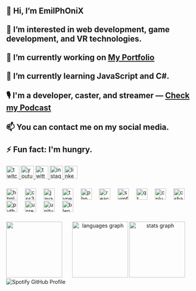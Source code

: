 <h2 align="left">
  👋 Hi, I’m EmilPhOniX<br><br>
  👀 I’m interested in web development, game development, and VR technologies.<br><br>
  🔭 I’m currently working on <a href="https://emilienderobert.fr">My Portfolio</a><br><br>
  🌱 I’m currently learning JavaScript and C#.<br><br>
  🎙️ I'm a developer, caster, and streamer — <a href="https://www.youtube.com/@bdeascii43">Check my Podcast</a><br><br>
  📫 You can contact me on my social media.<br><br>
  ⚡ Fun fact: I'm hungry.
</h2>

###

<div align="left">
  <a href="https://twitch.tv/emilphonix" target="_blank">
    <img src="https://img.shields.io/static/v1?message=Twitch&logo=twitch&label=&color=9146FF&logoColor=white&labelColor=&style=for-the-badge" height="35" alt="twitch logo"  />
  </a>
  <a href="https://www.youtube.com/@EmilPhOniX" target="_blank">
    <img src="https://img.shields.io/static/v1?message=Youtube&logo=youtube&label=&color=FF0000&logoColor=white&labelColor=&style=for-the-badge" height="35" alt="youtube logo"  />
  </a>
  <a href="https://x.com/emilphonix" target="_blank">
    <img src="https://img.shields.io/static/v1?message=X%20/%20Twitter&logo=twitter&label=&color=000000&logoColor=white&labelColor=&style=for-the-badge" height="35" alt="twitter logo"  />
  </a>
  <a href="https://instagram.com/emilphonix" target="_blank">
    <img src="https://img.shields.io/static/v1?message=Instagram&logo=instagram&label=&color=E4405F&logoColor=white&labelColor=&style=for-the-badge" height="35" alt="instagram logo"  />
  </a>
  <a href="https://www.linkedin.com/in/drdb-emilien/" target="_blank">
    <img src="https://img.shields.io/static/v1?message=LinkedIn&logo=linkedin&label=&color=0077B5&logoColor=white&labelColor=&style=for-the-badge" height="35" alt="linkedin logo"  />
  </a>
</div>

###

<div align="left">
  <img src="https://cdn.jsdelivr.net/gh/devicons/devicon/icons/html5/html5-original.svg" height="30" alt="html5 logo"  />
  <img width="12" />
  <img src="https://cdn.jsdelivr.net/gh/devicons/devicon/icons/css3/css3-original.svg" height="30" alt="css3 logo"  />
  <img width="12" />
  <img src="https://cdn.jsdelivr.net/gh/devicons/devicon/icons/javascript/javascript-original.svg" height="30" alt="javascript logo"  />
  <img width="12" />
  <img src="https://cdn.jsdelivr.net/gh/devicons/devicon/icons/typescript/typescript-original.svg" height="30" alt="typescript logo"  />
  <img width="12" />
  <img src="https://cdn.jsdelivr.net/gh/devicons/devicon/icons/php/php-original.svg" height="30" alt="php logo"  />
  <img width="12" />
  <img src="https://cdn.jsdelivr.net/gh/devicons/devicon/icons/react/react-original.svg" height="30" alt="react logo"  />
  <img width="12" />
  <img src="https://cdn.jsdelivr.net/gh/devicons/devicon/icons/symfony/symfony-original.svg" height="30" alt="symfony logo"  />
  <img width="12" />
  <img src="https://cdn.jsdelivr.net/gh/devicons/devicon/icons/qt/qt-original.svg" height="30" alt="qt logo"  />
  <img width="12" />
  <img src="https://cdn.jsdelivr.net/gh/devicons/devicon/icons/cplusplus/cplusplus-original.svg" height="30" alt="cplusplus logo"  />
  <img width="12" />
  <img src="https://cdn.jsdelivr.net/gh/devicons/devicon/icons/csharp/csharp-original.svg" height="30" alt="csharp logo"  />
  <img width="12" />
  <img src="https://cdn.jsdelivr.net/gh/devicons/devicon/icons/python/python-original.svg" height="30" alt="python logo"  />
  <img width="12" />
  <img src="https://cdn.jsdelivr.net/gh/devicons/devicon/icons/unrealengine/unrealengine-original.svg" height="30" alt="unrealengine logo"  />
  <img width="12" />
  <img src="https://cdn.jsdelivr.net/gh/devicons/devicon/icons/unity/unity-original.svg" height="30" alt="unity logo"  />
  <img width="12" />
  <img src="https://cdn.jsdelivr.net/gh/devicons/devicon/icons/blender/blender-original.svg" height="30" alt="blender logo"  />
</div>

###

<img align="left" height="150" src="https://pbs.twimg.com/profile_images/1730224073794260992/uTaCV2fg_400x400.jpg"  />

###

<div align="center">
  <img src="https://github-readme-stats.vercel.app/api/top-langs?username=emilphonix&locale=fr&hide_title=false&layout=compact&card_width=320&langs_count=5&theme=dracula&hide_border=false" height="150" alt="languages graph"  />
  <img src="https://github-readme-stats.vercel.app/api?username=emilphonix&hide_title=false&hide_rank=false&show_icons=true&include_all_commits=true&count_private=true&disable_animations=false&theme=dracula&locale=en&hide_border=false" height="150" alt="stats graph"  />
</div>

<img src="https://spotify-github-profile.kittinanx.com/api/view.svg?uid=31sj5jqtqqxncfi63vigxnattrzm&cover_image=false&theme=default&show_offline=false&background_color=3672d3&interchange=true&bar_color=5d1ed2&bar_color_cover=true" alt="Spotify GitHub Profile" style="display: block; margin: auto; max-width: 100%; height: auto;">


